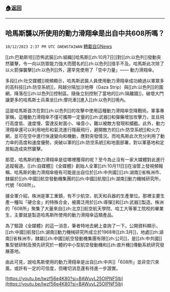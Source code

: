 ###  [:house:返回](README.md)
---


## 哈馬斯襲以所使用的動力滑翔傘是出自中共608所嗎？
`10/12/2023 2:37 PM UTC GNEWSTAIWAN` [轉載自GNews](https://gnews.org/articles/1824673)



[[zh:巴勒斯坦]]恐怖武裝[[zh:組織]]哈馬斯[[zh:10月7日]]對[[zh:以色列]]發動突然襲擊，令一向以防禦能力強大而聞名的[[zh:以色列]]措手不及。哈馬斯此次除了以火箭彈襲擊[[zh:以色列]]外，還罕見使用了「空中力量」—— 動力滑翔傘。  

多段[[zh:社交媒體]]視頻顯示，哈馬斯武裝人員使用動力滑翔傘成功繞過以軍眾多的高科技[[zh:防空系統]]，飛越分隔加沙地帶（Gaza Strip）與[[zh:以色列]]的圍網，降落在[[zh:以色列]]控制區。隨後立刻控制了當地的[[zh:隔離牆]]，破壞大門讓更多的哈馬斯士兵乘坐[[zh:摩托車]]進入[[zh:以色列]]境內。

  

這是哈馬斯首次在對[[zh:以色列]]的攻擊中使用這種動力滑翔傘空降戰術。軍事專家稱，這種動力滑翔傘不僅可攜帶一定量的[[zh:武器]]和彈藥增加攻擊力，並且飛行高度低、速度慢、雷達反射面小、噪音小，難以被敵方發現和攔截。此外，動力滑翔傘還可以利用地形和氣流進行隱蔽飛行，避開敵方的[[zh:防空系統]]和火力網，並可在空中進行快速變向和機動，應對突發情況。而哈馬斯此次充分利用了動力傘的高度和速度優勢，突破以軍的[[zh:防空系統]]和地面部署，對以軍基地和定居點造成突然襲擊。

  

那麼，哈馬斯的動力滑翔傘是從哪裡獲得的呢？至今為止沒有一家大媒體對此進行追蹤報道。[[zh:自媒體]]《全媒體》創始人全軍[[zh:10月11日]]在油管上發視頻報稱，哈馬斯的動力滑翔傘極有可能是出自位於[[zh:中共國]][[zh:湖南]]省株洲市、隸屬於[[zh:中國]]航空發動機集團的[[zh:中國]]航發[[zh:湖南]]動力機械研究所，代號「608所」。

  

據全軍介紹，株洲是軍工重鎮，有不少航空、航天和兵器的生產單位。那裡主要生產一種叫「硬合金」的特殊合金，被廣泛用於[[zh:導彈]]和[[zh:武器]]製造。株洲的「608所」聚集了大量來自[[zh:北京]]航空航天學院、哈工大等軍工院校的畢業生，主要就是製造哈馬斯所使用的動力滑翔傘這類產品。

  

為了驗證《全媒體》的這一消息，筆者特地去網上查詢了一下。公開資料顯示，[[zh:中國]]航發[[zh:湖南]]動力機械研究所成立於1968年[[zh:3月]]，地處[[zh:湖南]]省株洲市，隸屬[[zh:中國]]航空發動機集團有限[[zh:公司]]，是[[zh:中共國]]集型號研制及預先研究於一體的中小型航空發動機和[[zh:直升機]]傳動系統研究發展基地。

  

由此可見，說哈馬斯使用的動力滑翔傘是出自[[zh:中共]]「608所」並非空穴來風，或許有一定的可信度，但確切消息還有待進一步證實。

[https://youtu.be/Iwzf56e4K80?si=BAWuyL25OIPNF5lb](https://youtu.be/Iwzf56e4K80?si=BAWuyL25OIPNF5lb)
